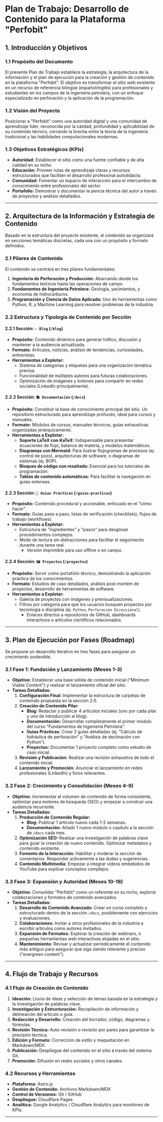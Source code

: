 # Plan de Trabajo: Desarrollo de Contenido para la Plataforma "Perfobit"

## 1. Introducción y Objetivos

### 1.1 Propósito del Documento

El presente Plan de Trabajo establece la estrategia, la arquitectura de la información y el plan de ejecución para la creación y gestión de contenido en la plataforma "Perfobit". El objetivo es transformar el sitio web existente en un recurso de referencia bilingüe (español/inglés) para profesionales y estudiantes en los campos de la ingeniería petrolera, con un enfoque especializado en perforación y la aplicación de la programación.

### 1.2 Visión del Proyecto

Posicionar a "Perfobit" como una autoridad digital y una comunidad de aprendizaje líder, reconocida por la calidad, profundidad y aplicabilidad de su contenido técnico, cerrando la brecha entre la teoría de la ingeniería tradicional y las habilidades computacionales modernas.

### 1.3 Objetivos Estratégicos (KPIs)

* **Autoridad:** Establecer el sitio como una fuente confiable y de alta calidad en su nicho.
* **Educación:** Proveer rutas de aprendizaje claras y recursos estructurados que faciliten el desarrollo profesional autodidacta.
* **Comunidad:** Fomentar un espacio de interacción para el intercambio de conocimiento entre profesionales del sector.
* **Portafolio:** Demostrar y documentar la pericia técnica del autor a través de proyectos y análisis detallados.

---

## 2. Arquitectura de la Información y Estrategia de Contenido

Basado en la estructura del proyecto existente, el contenido se organizará en secciones temáticas discretas, cada una con un propósito y formato definidos.

### 2.1 Pilares de Contenido

El contenido se centrará en tres pilares fundamentales:

1. **Ingeniería de Perforación y Producción:** Abarcando desde los fundamentos teóricos hasta las operaciones de campo.
2. **Fundamentos de Ingeniería Petrolera:** Geología, yacimientos, y economía de hidrocarburos.
3. **Programación y Ciencia de Datos Aplicada:** Uso de herramientas como Python, R, y Machine Learning para resolver problemas de la industria.

### 2.2 Estructura y Tipología de Contenido por Sección

#### 2.2.1 Sección: `✍️ Blog` (`/blog`)

* **Propósito:** Contenido dinámico para generar tráfico, discusión y mantener a la audiencia actualizada.
* **Formato:** Artículos, noticias, análisis de tendencias, curiosidades, entrevistas.
* **Herramientas a Explotar:**
  * Sistema de categorías y etiquetas para una organización temática precisa.
  * Funcionalidad de múltiples autores para futuras colaboraciones.
  * Optimización de imágenes y botones para compartir en redes sociales (LinkedIn principalmente).

#### 2.2.2 Sección: `📚 Documentación` (`/docs`)

* **Propósito:** Constituir la base de conocimiento principal del sitio. Un repositorio estructurado para aprendizaje profundo, ideal para cursos y manuales.
* **Formato:** Módulos de cursos, manuales técnicos, guías exhaustivas organizadas jerárquicamente.
* **Herramientas a Explotar:**
  * **Soporte LaTeX con KaTeX:** Indispensable para presentar ecuaciones de flujo, balance de materia, y modelos matemáticos.
  * **Diagramas con Mermaid:** Para ilustrar flujogramas de procesos (ej. control de pozo), arquitecturas de software, o diagramas de sistemas (ej. BOP).
  * **Bloques de código con resaltado:** Esencial para los tutoriales de programación.
  * **Tablas de contenido automáticas:** Para facilitar la navegación en guías extensas.

#### 2.2.3 Sección: `🍳 Guías Prácticas` (`/guias-practicas`)

* **Propósito:** Contenido procedural y accionable, enfocado en el "cómo hacer".
* **Formato:** Guías paso a paso, listas de verificación (checklists), flujos de trabajo (workflows).
* **Herramientas a Explotar:**
  * Estructura de "ingredientes" y "pasos" para desglosar procedimientos complejos.
  * Modo de lectura sin distracciones para facilitar el seguimiento durante una tarea real.
    * Versión imprimible para uso offline o en campo.

#### 2.2.4 Sección: `🖼️ Proyectos` (`/proyectos`)

* **Propósito:** Servir como portafolio técnico, demostrando la aplicación práctica de los conocimientos.
* **Formato:** Estudios de caso detallados, análisis post-mortem de proyectos, desarrollo de herramientas de software.
* **Herramientas a Explotar:**
  * Galería de proyectos con imágenes y previsualizaciones.
  * Filtros por categoría para que los usuarios busquen proyectos por tecnología o disciplina (ej. `Python`, `Perforación Direccional`).
    * Enlaces directos a repositorios de GitHub, dashboards interactivos o artículos científicos relacionados.

---

## 3. Plan de Ejecución por Fases (Roadmap)

Se propone un desarrollo iterativo en tres fases para asegurar un crecimiento sostenible.

### 3.1 Fase 1: Fundación y Lanzamiento (Meses 1-3)

* **Objetivo:** Establecer una base sólida de contenido inicial ("Minimum Viable Content") y realizar el lanzamiento oficial del sitio.
* **Tareas Detalladas:**
    1. **Configuración Final:** Implementar la estructura de carpetas de contenido propuesta en la sección 2.0.
    2. **Creación de Contenido Pilar:**
        * **Blog:** Redactar y publicar 4 artículos iniciales (uno por cada pilar y uno de introducción al blog).
        * **Documentación:** Desarrollar completamente el primer módulo del curso "Fundamentos de Ingeniería Petrolera".
        * **Guías Prácticas:** Crear 2 guías detalladas (ej. "Cálculo de hidráulica de perforación" y "Análisis de declinación con Python").
        * **Proyectos:** Documentar 1 proyecto completo como estudio de caso inicial.
    3. **Revisión y Publicación:** Realizar una revisión exhaustiva de todo el contenido inicial.
    4. **Lanzamiento y Promoción:** Anunciar el lanzamiento en redes profesionales (LinkedIn) y foros relevantes.

### 3.2 Fase 2: Crecimiento y Consolidación (Meses 4-9)

* **Objetivo:** Incrementar el volumen de contenido de forma consistente, optimizar para motores de búsqueda (SEO) y empezar a construir una audiencia recurrente.
* **Tareas Detalladas:**
    1. **Producción de Contenido Regular:**
        * **Blog:** Publicar 1 artículo nuevo cada 1-2 semanas.
        * **Documentación:** Añadir 1 nuevo módulo o capítulo a la sección de `/docs` cada mes.
    2. **Optimización SEO:** Realizar una investigación de palabras clave para guiar la creación de nuevo contenido. Optimizar metadatos y contenido existente.
    3. **Fomento de la Interacción:** Habilitar y moderar la sección de comentarios. Responder activamente a las dudas y sugerencias.
    4. **Contenido Multimedia:** Empezar a integrar videos embebidos de YouTube para explicar conceptos complejos.

### 3.3 Fase 3: Expansión y Autoridad (Meses 10-18)

* **Objetivo:** Consolidar "Perfobit" como un referente en su nicho, explorar colaboraciones y formatos de contenido avanzados.
* **Tareas Detalladas:**
    1. **Desarrollo de Contenido Avanzado:** Crear un curso completo y estructurado dentro de la sección `/docs`, posiblemente con ejercicios y evaluaciones.
    2. **Colaboraciones:** Invitar a otros profesionales de la industria a escribir artículos como autores invitados.
    3. **Expansión de Formatos:** Explorar la creación de webinars, o pequeñas herramientas web interactivas alojadas en el sitio.
    4. **Mantenimiento:** Revisar y actualizar periódicamente el contenido más antiguo para asegurar que siga siendo relevante y preciso ("evergreen content").

---

## 4. Flujo de Trabajo y Recursos

### 4.1 Flujo de Creación de Contenido

1. **Ideación:** Lluvia de ideas y selección de temas basada en la estrategia y la investigación de palabras clave.
2. **Investigación y Estructuración:** Recopilación de información y delineación del artículo o guía.
3. **Redacción y Desarrollo:** Creación del borrador, código, diagramas y fórmulas.
4. **Revisión Técnica:** Auto-revisión o revisión por pares para garantizar la precisión técnica.
5. **Edición y Formato:** Corrección de estilo y maquetación en Markdown/MDX.
6. **Publicación:** Despliegue del contenido en el sitio a través del sistema Git.
7. **Promoción:** Difusión en redes sociales y otros canales.

### 4.2 Recursos y Herramientas

* **Plataforma:** Astro.js
* **Gestión de Contenido:** Archivos Markdown/MDX
* **Control de Versiones:** Git / GitHub
* **Despliegue:** Cloudflare Pages
* **Analítica:** Google Analytics / Cloudflare Analytics para monitoreo de KPIs.

---
